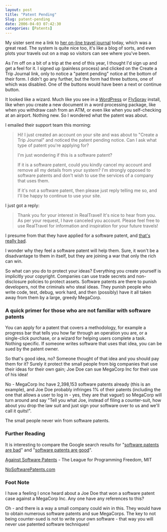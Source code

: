 ```yaml
---
layout: post
title: "Patent Pending"
Slug: patent-pending
date: 2006-04-03 07:42:30
categories: [Patents]
---
```

My sister sent me a link to [her on-line travel journal](http://realtravel.com/member-m1168534-Vix.html) today, which was a great read. The system is quite nice too, it's like a blog of sorts, and even plots your travels out on a map so visitors can see where you've been.

As I'm off on a bit of a trip at the end of this year, I thought I'd sign up and get a feel for it. I signed up (painless process) and clicked on the Create a Trip Journal link, only to notice a "patent pending" notice at the bottom of their form. I didn't go any further, but the form had three buttons, one of which was disabled. One of the buttons would have been a next or continue button.

It looked like a wizard. Much like you see in a [WordPress](http://wordpress.org/) or [FlySpray](http://flyspray.rocks.cc/) install, like when you create a new document in a word processing package, like when you withdraw cash from an ATM, or even like when you self-checking at an airport. Nothing new. So I wondered what the patent was about.

I emailed their support team this morning:

> Hi! I just created an account on your site and was about to "Create a Trip Journal" and noticed the patent pending notice. Can I ask what type of patent you're applying for?
> 
> I'm just wondering if this is a software patent?
> 
> If it is a software patent, could you kindly cancel my account and remove all my details from your system? I'm strongly opposed to software patents and don't wish to use the services of a company that uses them.
> 
> If it's not a software patent, then please just reply telling me so, and I'll be happy to continue to use your site.

I just got a reply:

> Thank you for your interest in RealTravel! It's nice to hear from you. As per your request, I have canceled you account. Please feel free to use RealTravel for information and inspiration for your future travels!

I presume from that they have applied for a software patent, and [that's really bad](http://www.nosoftwarepatents.com/en/m/basics/index.html).

I wonder why they feel a software patent will help them. Sure, it won't be a disadvantage to them in itself, but they are joining a war that only the rich can win.

So what can you do to protect your ideas? Everything you create yourself is implicitly your copyright. Companies can use trade secrets and non-disclosure policies to protect assets. Software patents are there to punish developers, not the criminals who steal ideas. They punish people who write code, test, debug, work hard, and then (possibly) have it all taken away from them by a large, greedy MegaCorp.

### A quick primer for those who are not familiar with software patents

You can apply for a patent that covers a methodology, for example a progress bar that tells you how far through an operation you are, or a single-click purchase, or a wizard for helping users complete a task. Nothing specific. If someone writes software that uses that idea, you can be sued by the patent owner.

So that's good idea, no? Someone thought of that idea and you should pay them for it? Surely it protect the small people from big companies that use their ideas for their own gain; Joe Doe can sue MegaCorp Inc for their use of his idea!

No - MegaCorp Inc have 2,398,153 software patents already (this is an example), and Joe Doe probably infringes 1% of their patents (including the one that allows a user to log in - yes, they are that vague!) so MegaCorp will turn around and say "Tell you what Joe, instead of filing a counter-suit, how about you drop the law suit and just sign your software over to us and we'll call it quits!".

The small people never win from software patents.

### Further Reading

It is interesting to compare the Google search results for "[software patents are bad](http://www.google.com.au/search?q=software+patents+are+bad)" and "[software patents are good](http://www.google.com.au/search?q=software+patents+are+good)".

[Against Software Patents](http://lpf.ai.mit.edu/Patents/against-software-patents.html) - The League for Programming Freedom, MIT

[NoSoftwarePatents.com](http://www.nosoftwarepatents.com/en/m/intro/index.html)

### Foot Note

I have a feeling I once heard about a Joe Doe that won a software patent case against a MegaCorp Inc. Any one have any references to this?

Oh - and there is a way a small company could win in this. They would have to obtain numerous software patents and sue MegaCorps. The key to not being counter-sued is not to write your own software - that way you will never use patented software techniques!

